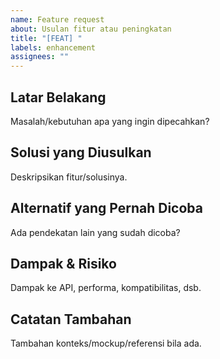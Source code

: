 ```yaml
---
name: Feature request
about: Usulan fitur atau peningkatan
title: "[FEAT] "
labels: enhancement
assignees: ""
---
```


## Latar Belakang
Masalah/kebutuhan apa yang ingin dipecahkan?

## Solusi yang Diusulkan
Deskripsikan fitur/solusinya.

## Alternatif yang Pernah Dicoba
Ada pendekatan lain yang sudah dicoba?

## Dampak & Risiko
Dampak ke API, performa, kompatibilitas, dsb.

## Catatan Tambahan
Tambahan konteks/mockup/referensi bila ada.

